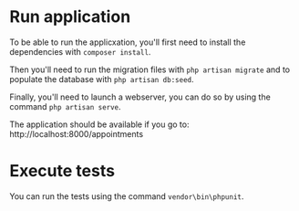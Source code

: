 # Run application

To be able to run the applicxation, you'll first need to install the dependencies with `composer install`.

Then you'll need to run the migration files with `php artisan migrate` and to populate the database with `php artisan db:seed`.

Finally, you'll need to launch a webserver, you can do so by using the command `php artisan serve`.

The application should be available if you go to:
http://localhost:8000/appointments 

# Execute tests

You can run the tests using the command `vendor\bin\phpunit`.
